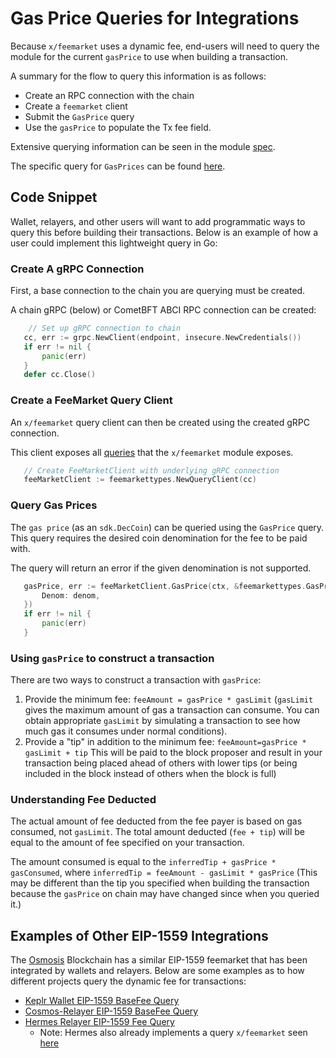 # Gas Price Queries for Integrations

Because `x/feemarket` uses a dynamic fee, end-users will need to query the module for the current `gasPrice` to use when building a transaction.

A summary for the flow to query this information is as follows:

* Create an RPC connection with the chain
* Create a `feemarket` client
* Submit the `GasPrice` query 
* Use the `gasPrice` to populate the Tx fee field.

Extensive querying information can be seen in the module [spec](../README.md#query).

The specific query for `GasPrices` can be found [here](../README.md#gas-prices).

## Code Snippet

Wallet, relayers, and other users will want to add programmatic ways to query this before building their transactions.  Below is an example of how a user could implement this lightweight query in Go:

### Create A gRPC Connection

First, a base connection to the chain you are querying must be created.

A chain gRPC (below) or CometBFT ABCI RPC connection can be created:

```go
	// Set up gRPC connection to chain
   cc, err := grpc.NewClient(endpoint, insecure.NewCredentials())
   if err != nil {
	   panic(err)
   }
   defer cc.Close()
```

### Create a FeeMarket Query Client

An `x/feemarket` query client can then be created using the created gRPC connection.

This client exposes all [queries](../README.md#query) that the `x/feemarket` module exposes.

```go
   // Create FeeMarketClient with underlying gRPC connection
   feeMarketClient := feemarkettypes.NewQueryClient(cc)
```

### Query Gas Prices 

The `gas price` (as an `sdk.DecCoin`) can be queried using the `GasPrice` query.  This query requires the desired coin denomination for the fee to be paid with.

The query will return an error if the given denomination is not supported.

```go
   gasPrice, err := feeMarketClient.GasPrice(ctx, &feemarkettypes.GasPriceRequest{
	   Denom: denom,
   })
   if err != nil {
	   panic(err)
   }
```

### Using `gasPrice` to construct a transaction

There are two ways to construct a transaction with `gasPrice`:

1.  Provide the minimum fee: `feeAmount = gasPrice * gasLimit` (`gasLimit` gives the maximum amount of gas a transaction can consume. You can obtain appropriate `gasLimit` by simulating a transaction to see how much gas it consumes under normal conditions).
2. Provide a "tip" in addition to the minimum fee: `feeAmount=gasPrice * gasLimit + tip` This will be paid to the block proposer and result in your transaction being placed ahead of others with lower tips (or being included in the block instead of others when the block is full)

### Understanding Fee Deducted

The actual amount of fee deducted from the fee payer is based on gas consumed, not `gasLimit`.  The total amount deducted (`fee + tip`) will be equal to the amount of fee specified on your transaction.

The amount consumed is equal to the `inferredTip + gasPrice * gasConsumed`, where `inferredTip = feeAmount - gasLimit * gasPrice`  (This may be different than the tip you specified when building the transaction because the `gasPrice` on chain may have changed since when you queried it.)

## Examples of Other EIP-1559 Integrations

The [Osmosis](https://github.com/osmosis-labs/osmosis) Blockchain has a similar EIP-1559 feemarket that has been integrated by wallets and relayers.  Below are some examples as to how different projects query the dynamic fee for transactions:

* [Keplr Wallet EIP-1559 BaseFee Query](https://github.com/chainapsis/keplr-wallet/blob/b0a96c2c713d8163ce840fcd5abbac4eb612607c/packages/stores/src/query/osmosis/base-fee/index.ts#L18)
* [Cosmos-Relayer EIP-1559 BaseFee Query](https://github.com/cosmos/relayer/blob/9b140b664fe6b10161af1093ccd26627b942742e/relayer/chains/cosmos/fee_market.go#L13)
* [Hermes Relayer EIP-1559 Fee Query](https://github.com/informalsystems/hermes/blob/fc8376ba98e4b595e446b366b736a0c046d6026a/crates/relayer/src/chain/cosmos/eip_base_fee.rs#L15)
    * Note: Hermes also already implements a query `x/feemarket` seen [here](https://github.com/informalsystems/hermes/blob/fc8376ba98e4b595e446b366b736a0c046d6026a/crates/relayer/src/chain/cosmos/eip_base_fee.rs#L33)
